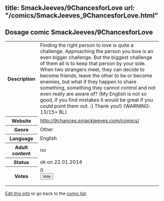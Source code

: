 title: SmackJeeves/9ChancesforLove
url: "/comics/SmackJeeves_9ChancesforLove.html"
---
Dosage comic SmackJeeves/9ChancesforLove
-----------------------------------------

<p id="msg"></p>
<script type="text/javascript">
if (window.location.search === '?edit_info_mail=sent_ok') {
  var elem = document.getElementById("msg");
  elem.innerHTML = 'Edited information sucessfully sent for review, which is usually done daily. Thanks!';
  elem.className = 'ok';
}
</script>
<table class="comicinfo">
<tr>
<th>Description</th><td>Finding the right person to love is quite a challenge. Approaching the person you love is an even bigger challenge. But the biggest challenge of them all is to keep that person by your side. When two strangers meet, they can decide to become friends, leave the other to be or become enemies, but what if they happen to share something, something they cannot control and not even really are aware of? (My English is not so good, if you find mistakes it would be great if you could point them out. :) Thank you!) (WARNING: 13/15+ BL)</td>
</tr>
<tr>
<th>Website</th><td><a href="http://9chances.smackjeeves.com/comics/">http://9chances.smackjeeves.com/comics/</a></td>
</tr>
<tr>
<th>Genre</th><td>Other</td>
</tr>
<tr>
<th>Language</th><td>English</td>
</tr>
<tr>
<th>Adult content</th><td>no</td>
</tr>
<tr>
<th>Status</th><td>ok on 22.01.2014</td>
</tr>
<tr>
<th>Votes</th><td>0
<form action="http://gaecounter.appspot.com/count/" method="POST">
<input name="name" type="hidden" value="SmackJeeves_9ChancesforLove"/>
<input name="uid" type="hidden" id="voteuid" value=""/>
<input type="submit" value="Vote"/>
</form>
</td>
</tr>
</table>
<script type="text/javascript">
var ua = navigator.userAgent;
document.getElementById("voteuid").value = ua.replace(/[^a-zA-Z0-9\._:]/g , "_");;
</script>

[Edit this info](SmackJeeves_9ChancesforLove_edit.html) or go back to the [comic list](../comic-index.html).
